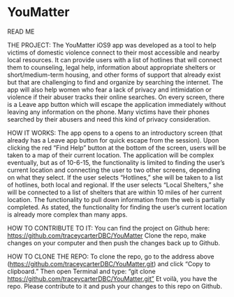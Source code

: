 # YouMatter
READ ME

THE PROJECT:
The YouMatter iOS9 app was developed as a tool to help victims of domestic violence connect to their most accessible and nearby local resources. It can provide users with a list of hotlines that will connect them to counseling, legal help, information about appropriate shelters or short/medium-term housing, and other forms of support that already exist but that are challenging to find and organize by searching the internet. The app will also help women who fear a lack of privacy and intimidation or violence if their abuser tracks their online searches. On every screen, there is a Leave app button which will escape the application immediately without leaving any information on the phone. Many victims have their phones searched by their abusers and need this kind of privacy consideration.

HOW IT WORKS:
The app opens to a opens to an introductory screen (that already has a Leave app button for quick escape from the session). Upon clicking the red “Find Help” button at the bottom of the screen, users will be taken to a map of their current location. The application will be complex eventually, but as of 10-6-15, the functionality is limited to finding the user’s current location and connecting the user to two other screens, depending on what they select. If the user selects “Hotlines,” she will be taken to a list of hotlines, both local and regional. If the user selects “Local Shelters,” she will be connected to a list of shelters that are within 10 miles of her current location.  The functionality to pull down information from the web is partially completed. As stated, the functionality for finding the user’s current location is already more complex than many apps.

HOW TO CONTRIBUTE TO IT:
You can find the project on Github here: https://github.com/traceycarterDBC/YouMatter
Clone the repo, make changes on your computer and then push the changes back up to Github.

HOW TO CLONE THE REPO:
To clone the repo, go to the address above (https://github.com/traceycarterDBC/YouMatter.git)  and click “Copy to clipboard.” Then open Terminal and type:
“git clone https://github.com/traceycarterDBC/YouMatter.git”  Et voilà, you have the repo. Please contribute to it and push your changes to this repo on Github.
